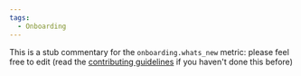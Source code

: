 ```yaml
---
tags:
  - Onboarding
---
```


This is a stub commentary for the `onboarding.whats_new` metric: please feel free to edit (read the
[contributing guidelines](https://github.com/mozilla/glean-annotations/blob/main/CONTRIBUTING.md)
if you haven't done this before)
